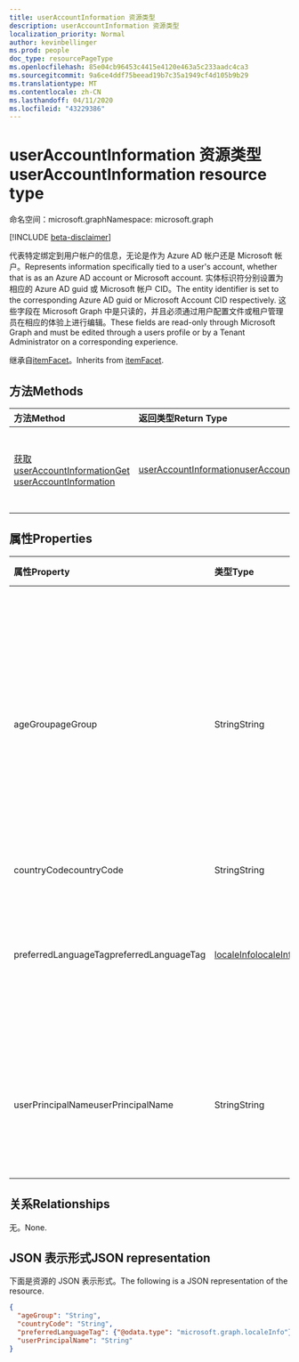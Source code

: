 ```yaml
---
title: userAccountInformation 资源类型
description: userAccountInformation 资源类型
localization_priority: Normal
author: kevinbellinger
ms.prod: people
doc_type: resourcePageType
ms.openlocfilehash: 85e04cb96453c4415e4120e463a5c233aadc4ca3
ms.sourcegitcommit: 9a6ce4ddf75beead19b7c35a1949cf4d105b9b29
ms.translationtype: MT
ms.contentlocale: zh-CN
ms.lasthandoff: 04/11/2020
ms.locfileid: "43229386"
---
```

# <a name="useraccountinformation-resource-type"></a><span data-ttu-id="24f2a-103">userAccountInformation 资源类型</span><span class="sxs-lookup"><span data-stu-id="24f2a-103">userAccountInformation resource type</span></span>

<span data-ttu-id="24f2a-104">命名空间：microsoft.graph</span><span class="sxs-lookup"><span data-stu-id="24f2a-104">Namespace: microsoft.graph</span></span>

[!INCLUDE [beta-disclaimer](../../includes/beta-disclaimer.md)]

<span data-ttu-id="24f2a-105">代表特定绑定到用户帐户的信息，无论是作为 Azure AD 帐户还是 Microsoft 帐户。</span><span class="sxs-lookup"><span data-stu-id="24f2a-105">Represents information specifically tied to a user's account, whether that is as an Azure AD account or Microsoft account.</span></span> <span data-ttu-id="24f2a-106">实体标识符分别设置为相应的 Azure AD guid 或 Microsoft 帐户 CID。</span><span class="sxs-lookup"><span data-stu-id="24f2a-106">The entity identifier is set to the corresponding Azure AD guid or Microsoft Account CID respectively.</span></span> <span data-ttu-id="24f2a-107">这些字段在 Microsoft Graph 中是只读的，并且必须通过用户配置文件或租户管理员在相应的体验上进行编辑。</span><span class="sxs-lookup"><span data-stu-id="24f2a-107">These fields are read-only through Microsoft Graph and must be edited through a users profile or by a Tenant Administrator on a corresponding experience.</span></span>

<span data-ttu-id="24f2a-108">继承自[itemFacet](itemfacet.md)。</span><span class="sxs-lookup"><span data-stu-id="24f2a-108">Inherits from [itemFacet](itemfacet.md).</span></span>

## <a name="methods"></a><span data-ttu-id="24f2a-109">方法</span><span class="sxs-lookup"><span data-stu-id="24f2a-109">Methods</span></span>

| <span data-ttu-id="24f2a-110">方法</span><span class="sxs-lookup"><span data-stu-id="24f2a-110">Method</span></span>                                                             | <span data-ttu-id="24f2a-111">返回类型</span><span class="sxs-lookup"><span data-stu-id="24f2a-111">Return Type</span></span>                                         | <span data-ttu-id="24f2a-112">说明</span><span class="sxs-lookup"><span data-stu-id="24f2a-112">Description</span></span>                                                                   |
|:-------------------------------------------------------------------|:----------------------------------------------------|:------------------------------------------------------------------------------|
| [<span data-ttu-id="24f2a-113">获取 userAccountInformation</span><span class="sxs-lookup"><span data-stu-id="24f2a-113">Get userAccountInformation</span></span>](../api/useraccountinformation-get.md) | [<span data-ttu-id="24f2a-114">userAccountInformation</span><span class="sxs-lookup"><span data-stu-id="24f2a-114">userAccountInformation</span></span>](useraccountinformation.md) | <span data-ttu-id="24f2a-115">读取**userAccountInformation**对象的属性和关系。</span><span class="sxs-lookup"><span data-stu-id="24f2a-115">Read the properties and relationships of a **userAccountInformation** object.</span></span> |

## <a name="properties"></a><span data-ttu-id="24f2a-116">属性</span><span class="sxs-lookup"><span data-stu-id="24f2a-116">Properties</span></span>

| <span data-ttu-id="24f2a-117">属性</span><span class="sxs-lookup"><span data-stu-id="24f2a-117">Property</span></span>            | <span data-ttu-id="24f2a-118">类型</span><span class="sxs-lookup"><span data-stu-id="24f2a-118">Type</span></span>                       | <span data-ttu-id="24f2a-119">说明</span><span class="sxs-lookup"><span data-stu-id="24f2a-119">Description</span></span>                                                                                                                               |
|:--------------------|:---------------------------|:------------------------------------------------------------------------------------------------------------------------------------------|
|<span data-ttu-id="24f2a-120">ageGroup</span><span class="sxs-lookup"><span data-stu-id="24f2a-120">ageGroup</span></span>             |<span data-ttu-id="24f2a-121">String</span><span class="sxs-lookup"><span data-stu-id="24f2a-121">String</span></span>                      | <span data-ttu-id="24f2a-122">显示用户的年龄组。</span><span class="sxs-lookup"><span data-stu-id="24f2a-122">Shows the age group of user.</span></span> <span data-ttu-id="24f2a-123">允许的`null`值`minor`、 `notAdult`和`adult`由目录生成且不能更改。</span><span class="sxs-lookup"><span data-stu-id="24f2a-123">Allowed values `null`, `minor`, `notAdult` and `adult` are generated by the directory and cannot be changed.</span></span> |
|<span data-ttu-id="24f2a-124">countryCode</span><span class="sxs-lookup"><span data-stu-id="24f2a-124">countryCode</span></span>          |<span data-ttu-id="24f2a-125">String</span><span class="sxs-lookup"><span data-stu-id="24f2a-125">String</span></span>|                     | <span data-ttu-id="24f2a-126">包含与用户帐户关联的双字符国家/地区代码。</span><span class="sxs-lookup"><span data-stu-id="24f2a-126">Contains the two-character country code associated with the users account.</span></span>                                                                |
|<span data-ttu-id="24f2a-127">preferredLanguageTag</span><span class="sxs-lookup"><span data-stu-id="24f2a-127">preferredLanguageTag</span></span> |[<span data-ttu-id="24f2a-128">localeInfo</span><span class="sxs-lookup"><span data-stu-id="24f2a-128">localeInfo</span></span>](localeinfo.md) | <span data-ttu-id="24f2a-129">包含用户与帐户相关的首选语言。</span><span class="sxs-lookup"><span data-stu-id="24f2a-129">Contains the language the user has associated as preferred for the account.</span></span>                                                               |
|<span data-ttu-id="24f2a-130">userPrincipalName</span><span class="sxs-lookup"><span data-stu-id="24f2a-130">userPrincipalName</span></span>    |<span data-ttu-id="24f2a-131">String</span><span class="sxs-lookup"><span data-stu-id="24f2a-131">String</span></span>                      | <span data-ttu-id="24f2a-132">与帐户关联的用户的用户主体名称（UPN）。</span><span class="sxs-lookup"><span data-stu-id="24f2a-132">The user principal name (UPN) of the user associated with the account.</span></span>                                                                    |

## <a name="relationships"></a><span data-ttu-id="24f2a-133">关系</span><span class="sxs-lookup"><span data-stu-id="24f2a-133">Relationships</span></span>

<span data-ttu-id="24f2a-134">无。</span><span class="sxs-lookup"><span data-stu-id="24f2a-134">None.</span></span>

## <a name="json-representation"></a><span data-ttu-id="24f2a-135">JSON 表示形式</span><span class="sxs-lookup"><span data-stu-id="24f2a-135">JSON representation</span></span>

<span data-ttu-id="24f2a-136">下面是资源的 JSON 表示形式。</span><span class="sxs-lookup"><span data-stu-id="24f2a-136">The following is a JSON representation of the resource.</span></span>

<!-- {
  "blockType": "resource",
  "optionalProperties": [

  ],
  "@odata.type": "microsoft.graph.userAccountInformation",
  "baseType": ""
}-->

```json
{
  "ageGroup": "String",
  "countryCode": "String",
  "preferredLanguageTag": {"@odata.type": "microsoft.graph.localeInfo"},
  "userPrincipalName": "String"
}
```

<!-- uuid: 16cd6b66-4b1a-43a1-adaf-3a886856ed98
2019-02-04 14:57:30 UTC -->
<!-- {
  "type": "#page.annotation",
  "description": "userAccountInformation resource",
  "keywords": "",
  "section": "documentation",
  "tocPath": ""
}-->
